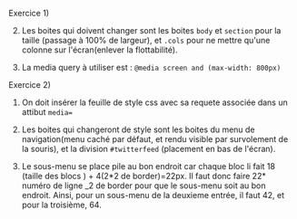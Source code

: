 Exercice 1)

2) Les boites qui doivent changer sont les boites `body` et `section` pour la taille (passage à 100% de largeur), et `.cols` pour ne mettre qu'une colonne sur l'écran(enlever la flottabilité).

3) La media query à utiliser est : ```@media screen and (max-width: 800px)```


Exercice 2)

1) On doit insérer la feuille de style css avec sa requete associée dans un attibut `media=`

2) Les boites qui changeront de style sont les boites du menu de navigation(menu caché par défaut, et rendu visible par survolement de la souris), et la division `#twitterfeed` (placement en bas de l'écran).

3) Le sous-menu se place pile au bon endroit car chaque bloc li fait 18 (taille des blocs ) + 4(2\*2 de border)=22px. Il faut donc faire 22\* numéro de ligne _2 de border pour que le sous-menu soit au bon endroit. Ainsi, pour un sous-menu de la deuxieme entrée, il faut 42, et pour la troisième, 64.